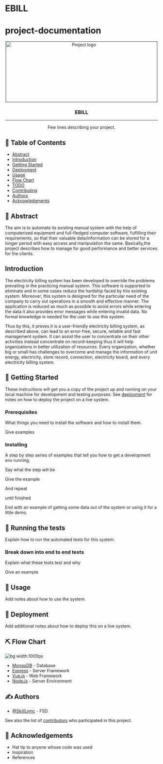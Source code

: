 # EBILL

# project-documentation

<p align="center">
  <a href="" rel="noopener">
 <img width=500px height=200px src="swag.png" alt="Project logo"></a>
</p>


<h3 align="center">EBILL</h3>



---

<p align="center"> Few lines describing your project.
    <br> 
</p>

## 📝 Table of Contents
- [Abstract](#Abstract)
- [Introduction](#Introduction)
- [Getting Started](#getting_started)
- [Deployment](#deployment)
- [Usage](#usage)
- [Flow Chart](#flowchart)
- [TODO](../TODO.md)
- [Contributing](../CONTRIBUTING.md)
- [Authors](#authors)
- [Acknowledgments](#acknowledgement)

## 🧐 Abstract <a name = "Abstract"></a>
The aim is to automate its existing manual system with the help of computerized equipment and full-fledged computer software, fulfilling their requirements, so that their valuable data/information can be stored for a longer period with easy access and manipulation the same. Basically,the project describes how to manage for good performance and better services for the clients.

## Introduction
The electricity billing system has been developed to override the problems prevailing in the practicing manual system. This software is supported to eliminate and in some cases reduce the hardship faced by this existing system. Moreover, this system is designed for the particular need of the company to carry out operations in a smooth and effective manner. The application is reduced as much as possible to avoid errors while entering the data it also provides error messages while entering invalid data. No formal knowledge is needed for the user to use this system.

Thus by this, it proves it is a user-friendly electricity billing system, as described above, can lead to an error-free, secure, reliable and fast management system. It can assist the user to concentrate on their other activities instead concentrate on record-keeping thus it will help organizations in better utilization of resources. Every organization, whether big or small has challenges to overcome and manage the information of unit energy, electricity, store record, connection, electricity board, and every electricity billing system.

## 🏁 Getting Started <a name = "getting_started"></a>
These instructions will get you a copy of the project up and running on your local machine for development and testing purposes. See [deployment](#deployment) for notes on how to deploy the project on a live system.

### Prerequisites
What things you need to install the software and how to install them.


Give examples


### Installing
A step by step series of examples that tell you how to get a development env running.

Say what the step will be


Give the example


And repeat


until finished


End with an example of getting some data out of the system or using it for a little demo.

## 🔧 Running the tests <a name = "tests"></a>
Explain how to run the automated tests for this system.

### Break down into end to end tests
Explain what these tests test and why


Give an example


## 🎈 Usage <a name="usage"></a>
Add notes about how to use the system.

## 🚀 Deployment <a name = "deployment"></a>
Add additional notes about how to deploy this on a live system.

## ⛏ Flow Chart <a name = "flowchart"></a>

![bg width:1000px](./flowchart.png)

- [MongoDB](https://www.mongodb.com/) - Database
- [Express](https://expressjs.com/) - Server Framework
- [VueJs](https://vuejs.org/) - Web Framework
- [NodeJs](https://nodejs.org/en/) - Server Environment

## ✍ Authors <a name = "authors"></a>
- [@SkillLymc](https://github.com/kylelobo) - FSD

See also the list of [contributors](https://github.com/kylelobo/The-Documentation-Compendium/contributors) who participated in this project.

## 🎉 Acknowledgements <a name = "acknowledgement"></a>
- Hat tip to anyone whose code was used
- Inspiration
- References